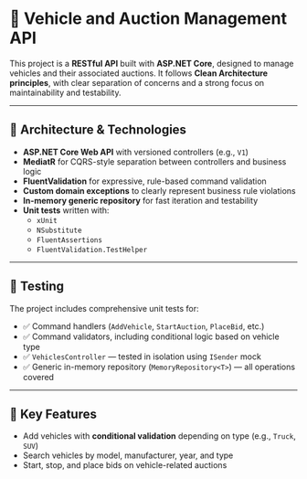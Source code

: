﻿# 🚗 Vehicle and Auction Management API

This project is a **RESTful API** built with **ASP.NET Core**, designed to manage vehicles and their associated auctions. It follows **Clean Architecture principles**, with clear separation of concerns and a strong focus on maintainability and testability.

---

## 🧱 Architecture & Technologies

- **ASP.NET Core Web API** with versioned controllers (e.g., `V1`)
- **MediatR** for CQRS-style separation between controllers and business logic
- **FluentValidation** for expressive, rule-based command validation
- **Custom domain exceptions** to clearly represent business rule violations
- **In-memory generic repository** for fast iteration and testability
- **Unit tests** written with:
  - `xUnit`
  - `NSubstitute`
  - `FluentAssertions`
  - `FluentValidation.TestHelper`

---

## 🧪 Testing

The project includes comprehensive unit tests for:

- ✅ Command handlers (`AddVehicle`, `StartAuction`, `PlaceBid`, etc.)
- ✅ Command validators, including conditional logic based on vehicle type
- ✅ `VehiclesController` — tested in isolation using `ISender` mock
- ✅ Generic in-memory repository (`MemoryRepository<T>`) — all operations covered

---

## 🔧 Key Features

- Add vehicles with **conditional validation** depending on type (e.g., `Truck`, `SUV`)
- Search vehicles by model, manufacturer, year, and type
- Start, stop, and place bids on vehicle-related auctions